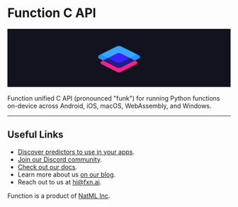 # Function C API

![function logo](https://raw.githubusercontent.com/fxnai/.github/main/logo_wide.png)

Function unified C API (pronounced "funk") for running Python functions on-device across Android, iOS, macOS, WebAssembly, and Windows.

___

## Useful Links
- [Discover predictors to use in your apps](https://fxn.ai/explore).
- [Join our Discord community](https://fxn.ai/community).
- [Check out our docs](https://docs.fxn.ai).
- Learn more about us [on our blog](https://blog.fxn.ai).
- Reach out to us at [hi@fxn.ai](mailto:hi@fxn.ai).

Function is a product of [NatML Inc](https://github.com/natmlx).